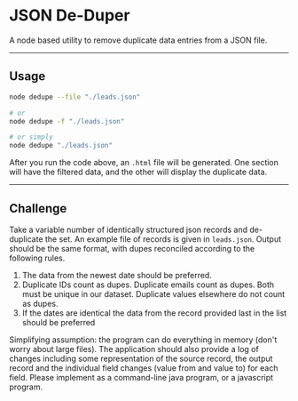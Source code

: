 # JSON De-Duper

A node based utility to remove duplicate data entries from a JSON file.

---

## Usage

```sh
node dedupe --file "./leads.json"

# or
node dedupe -f "./leads.json"

# or simply
node dedupe "./leads.json"
```

After you run the code above, an `.html` file will be generated. One section
will have the filtered data, and the other will display the duplicate data.

---

## Challenge

Take a variable number of identically structured json records and de-duplicate 
the set. An example file of records is given in `leads.json`. Output should be 
the same format, with dupes reconciled according to the following rules.

1. The data from the newest date should be preferred.
1. Duplicate IDs count as dupes. Duplicate emails count as dupes. Both must be 
   unique in our dataset. Duplicate values elsewhere do not count as dupes.
1. If the dates are identical the data from the record provided last in the list
   should be preferred

Simplifying assumption: the program can do everything in memory (don't worry 
about large files). The application should also provide a log of changes 
including some representation of the source record, the output record and the 
individual field changes (value from and value to) for each field. Please 
implement as a command-line java program, or a javascript program.